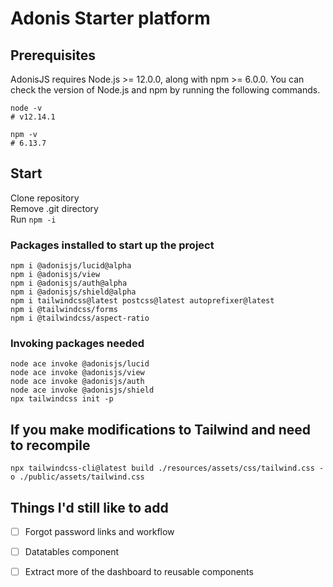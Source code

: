 # Adonis Starter platform

## Prerequisites
AdonisJS requires Node.js >= 12.0.0, along with npm >= 6.0.0. You can check the version of Node.js and npm by running the following commands.

```
node -v
# v12.14.1

npm -v
# 6.13.7
```

## Start
Clone repository \
Remove .git directory \
Run ```npm -i```

### Packages installed to start up the project
```
npm i @adonisjs/lucid@alpha
npm i @adonisjs/view
npm i @adonisjs/auth@alpha
npm i @adonisjs/shield@alpha
npm i tailwindcss@latest postcss@latest autoprefixer@latest
npm i @tailwindcss/forms
npm i @tailwindcss/aspect-ratio
```

### Invoking packages needed
```
node ace invoke @adonisjs/lucid
node ace invoke @adonisjs/view
node ace invoke @adonisjs/auth
node ace invoke @adonisjs/shield
npx tailwindcss init -p
```


## If you make modifications to Tailwind and need to recompile
```
npx tailwindcss-cli@latest build ./resources/assets/css/tailwind.css -o ./public/assets/tailwind.css
```

## Things I'd still like to add
- [ ] Forgot password links and workflow 
- [ ] Datatables component 
- [ ] Extract more of the dashboard to reusable components 

